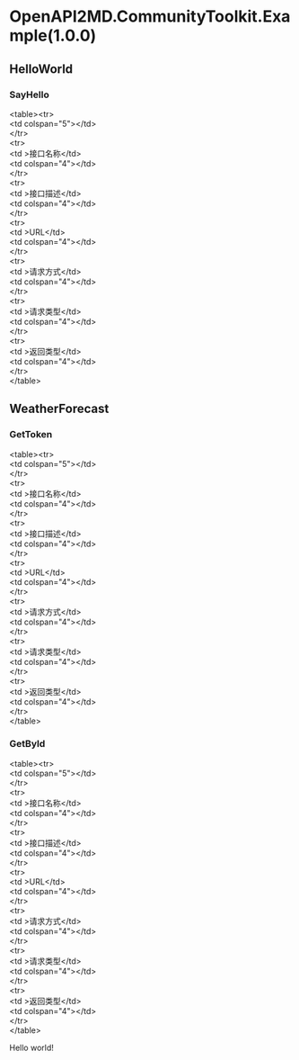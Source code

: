 ﻿# OpenAPI2MD.CommunityToolkit.Example(1.0.0)

## HelloWorld

### SayHello

\<table\>\<tr\>  
                        \<td colspan\="5"\>\<\/td\>  
                      \<\/tr\>  
                      \<tr\>  
                        \<td \>接口名称\<\/td\>  
                        \<td colspan\="4"\>\<\/td\>  
                      \<\/tr\>  
                      \<tr\>  
                        \<td \>接口描述\<\/td\>  
                        \<td colspan\="4"\>\<\/td\>  
                      \<\/tr\>  
                      \<tr\>  
                        \<td \>URL\<\/td\>  
                        \<td colspan\="4"\>\<\/td\>  
                      \<\/tr\>  
                      \<tr\>  
                        \<td \>请求方式\<\/td\>  
                        \<td colspan\="4"\>\<\/td\>  
                      \<\/tr\>  
                      \<tr\>  
                        \<td \>请求类型\<\/td\>  
                        \<td colspan\="4"\>\<\/td\>  
                      \<\/tr\>  
                      \<tr\>  
                        \<td \>返回类型\<\/td\>  
                        \<td colspan\="4"\>\<\/td\>  
                      \<\/tr\>  
                     \<\/table\> 

## WeatherForecast

### GetToken

\<table\>\<tr\>  
                        \<td colspan\="5"\>\<\/td\>  
                      \<\/tr\>  
                      \<tr\>  
                        \<td \>接口名称\<\/td\>  
                        \<td colspan\="4"\>\<\/td\>  
                      \<\/tr\>  
                      \<tr\>  
                        \<td \>接口描述\<\/td\>  
                        \<td colspan\="4"\>\<\/td\>  
                      \<\/tr\>  
                      \<tr\>  
                        \<td \>URL\<\/td\>  
                        \<td colspan\="4"\>\<\/td\>  
                      \<\/tr\>  
                      \<tr\>  
                        \<td \>请求方式\<\/td\>  
                        \<td colspan\="4"\>\<\/td\>  
                      \<\/tr\>  
                      \<tr\>  
                        \<td \>请求类型\<\/td\>  
                        \<td colspan\="4"\>\<\/td\>  
                      \<\/tr\>  
                      \<tr\>  
                        \<td \>返回类型\<\/td\>  
                        \<td colspan\="4"\>\<\/td\>  
                      \<\/tr\>  
                     \<\/table\> 

### GetById

\<table\>\<tr\>  
                        \<td colspan\="5"\>\<\/td\>  
                      \<\/tr\>  
                      \<tr\>  
                        \<td \>接口名称\<\/td\>  
                        \<td colspan\="4"\>\<\/td\>  
                      \<\/tr\>  
                      \<tr\>  
                        \<td \>接口描述\<\/td\>  
                        \<td colspan\="4"\>\<\/td\>  
                      \<\/tr\>  
                      \<tr\>  
                        \<td \>URL\<\/td\>  
                        \<td colspan\="4"\>\<\/td\>  
                      \<\/tr\>  
                      \<tr\>  
                        \<td \>请求方式\<\/td\>  
                        \<td colspan\="4"\>\<\/td\>  
                      \<\/tr\>  
                      \<tr\>  
                        \<td \>请求类型\<\/td\>  
                        \<td colspan\="4"\>\<\/td\>  
                      \<\/tr\>  
                      \<tr\>  
                        \<td \>返回类型\<\/td\>  
                        \<td colspan\="4"\>\<\/td\>  
                      \<\/tr\>  
                     \<\/table\> 

Hello world\!
